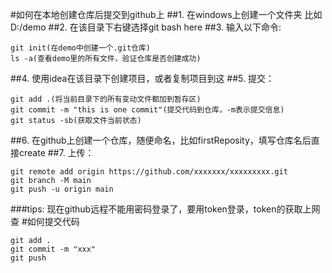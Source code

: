 #如何在本地创建仓库后提交到github上
##1. 在windows上创建一个文件夹 比如D:/demo
##2. 在该目录下右键选择git bash here
##3. 输入以下命令:
```
git init(在demo中创建一个.git仓库)
ls -a(查看demo里的所有文件，验证仓库是否创建成功)
```
##4. 使用idea在该目录下创建项目，或者复制项目到这
##5. 提交：
```
git add .(将当前目录下的所有变动文件都加到暂存区)
git commit -m "this is one commit"(提交代码到仓库，-m表示提交信息)
git status -sb(获取文件当前状态)
```
##6. 在github上创建一个仓库，随便命名，比如firstReposity，填写仓库名后直接create
##7. 上传：
```aidl
git remote add origin https://github.com/xxxxxxx/xxxxxxxxx.git
git branch -M main
git push -u origin main
```
###tips: 现在github远程不能用密码登录了，要用token登录，token的获取上网查
#如何提交代码
```aidl
git add .
git commit -m "xxx"
git push
```
